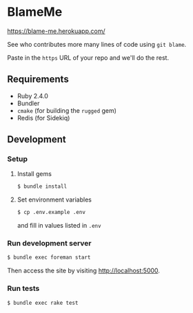 # BlameMe

https://blame-me.herokuapp.com/

See who contributes more many lines of code using `git blame`.

Paste in the `https` URL of your repo and we'll do the rest.

## Requirements

- Ruby 2.4.0
- Bundler
- `cmake` (for building the `rugged` gem)
- Redis (for Sidekiq)

## Development

### Setup

1. Install gems

    ```sh
    $ bundle install
    ```
2. Set environment variables

    ```sh
    $ cp .env.example .env
    ```

    and fill in values listed in `.env`

### Run development server

```sh
$ bundle exec foreman start
```

Then access the site by visiting [http://localhost:5000](http://localhost:5000).

### Run tests

```sh
$ bundle exec rake test
```


